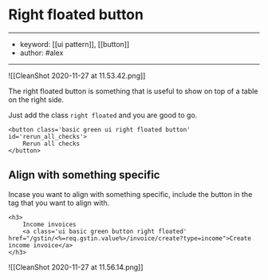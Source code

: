 # Right floated button
---
- keyword: [[ui pattern]], [[button]]
- author: #alex
---

![[CleanShot 2020-11-27 at 11.53.42.png]]

The right floated button is something that is useful to show on top of a table on the right side. 


Just add the class `right floated` and you are good to go. 
```
<button class='basic green ui right floated button' id='rerun_all_checks'>
	Rerun all checks
</button>
```


## Align with something specific
Incase you want to align with something specific, include the button in the tag that you want to align with. 
```
<h3>
	Income invoices
	<a class='ui basic green button right floated' href="/gstin/<%=req.gstin.value%>/invoice/create?type=income">Create income invoice</a>
</h3>
```

![[CleanShot 2020-11-27 at 11.56.14.png]]